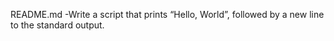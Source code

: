 README.md -Write a script that prints “Hello, World”, followed by a new line to the standard output.

